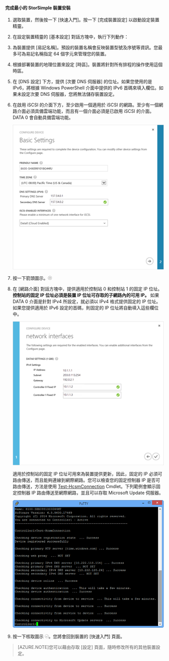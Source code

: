 <properties 
   pageTitle="完成最小裝置設定"
   description="說明如何完成最小的 StorSimple 裝置設定。"
   services="storsimple"
   documentationCenter="NA"
   authors="SharS"
   manager="adinah"
   editor="tysonn" />
<tags 
   ms.service="storsimple"
   ms.devlang="NA"
   ms.topic="article"
   ms.tgt_pltfrm="NA"
   ms.workload="TBD"
   ms.date="05/21/2015"
   ms.author="v-sharos" />

#### 完成最小的 StorSimple 裝置安裝

1. 選取裝置，然後按一下 [快速入門]。按一下 [完成裝置設定] 以啟動設定裝置精靈。

2. 在設定裝置精靈的 [基本設定] 對話方塊中，執行下列動作：
  1. 為裝置提供 [易記名稱]。預設的裝置名稱會反映裝置型號及序號等資訊。您最多可為易記名稱指定 64 個字元來管理您的裝置。
  2. 根據部署裝置的地理位置來設定 [時區]。裝置將針對所有排程的操作使用這個時區。
  3. 在 [DNS 設定] 下方，提供 [次要 DNS 伺服器] 的位址。如果您使用的是 IPv6，將根據 Windows PowerShell 介面中提供的 IPv6 首碼來填入欄位。如果未設定次要 DNS 伺服器，您將無法儲存裝置設定。
  4. 在啟用 iSCSI 的介面下方，至少啟用一個適用於 iSCSI 的網路。至少有一個網路介面必須具備雲端功能，而且有一個介面必須是已啟用 iSCSI 的介面。DATA 0 會自動具備雲端功能。
 
      ![StorSimple 最小裝置設定基本設定](./media/storsimple-complete-minimum-device-setup-u1/HCS_MinDeviceSetupBasicSettings1-include.png)

3. 按一下箭頭圖示。![StorSimple 箭頭圖示](./media/storsimple-complete-minimum-device-setup/HCS_ArrowIcon-include.png)

4. 在 [網路介面] 對話方塊中，提供適用於控制站 0 和控制站 1 的固定 IP 位址。**控制站的固定 IP 位址必須是裝置 IP 位址可存取的子網路內的可用 IP。** 如果 DATA 0 介面是針對 IPv4 所設定，就必須以 IPv4 格式提供固定的 IP 位址。如果您提供適用於 IPv6 設定的首碼，則固定的 IP 位址將自動填入這些欄位中。


    ![StorSimple 最小裝置設定網路介面](./media/storsimple-complete-minimum-device-setup-u1/HCS_MinDeviceSetupNetworkInterfaces2-include.png)

    適用於控制站的固定 IP 位址可用來為裝置提供更新，因此，固定的 IP 必須可路由傳送，而且能夠連線到網際網路。您可以檢查您的固定控制器 IP 是否可路由傳送，方法是使用 [Test-HcsmConnection][Test] Cmdlet。下列範例會顯示固定控制器 IP 路由傳送至網際網路，並且可以存取 Microsoft Update 伺服器。

     ![Test-HcsmConnection 顯示可路由傳送 IP](./media/storsimple-complete-minimum-device-setup-u1/Test-HcsmConnectionOutputRegisteredDevice.png)

5. 按一下核取圖示 ![StorSimple 核取圖示](./media/storsimple-complete-minimum-device-setup/HCS_CheckIcon-include.png)。您將會回到裝置的 [快速入門] 頁面。

 >[AZURE.NOTE]您可以藉由存取 [設定] 頁面，隨時修改所有的其他裝置設定。

<!--Link reference-->
[Test]: https://technet.microsoft.com/library/dn715782(v=wps.630).aspx

<!---HONumber=July15_HO2-->